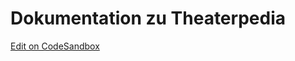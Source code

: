 # Dokumentation zu Theaterpedia

[Edit on CodeSandbox](hhttps://codesandbox.io/p/github/crearis/docus-theaterpedia/dokumentation?file=%252Fcontent%252F0.index.md)
